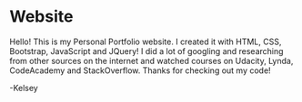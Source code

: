 Website
=======

Hello! This is my Personal Portfolio website. I created it with HTML, CSS, Bootstrap, JavaScript and JQuery! I did a lot of googling and researching from other sources on the internet and watched courses on Udacity, Lynda, CodeAcademy and StackOverflow. Thanks for checking out my code!

-Kelsey
